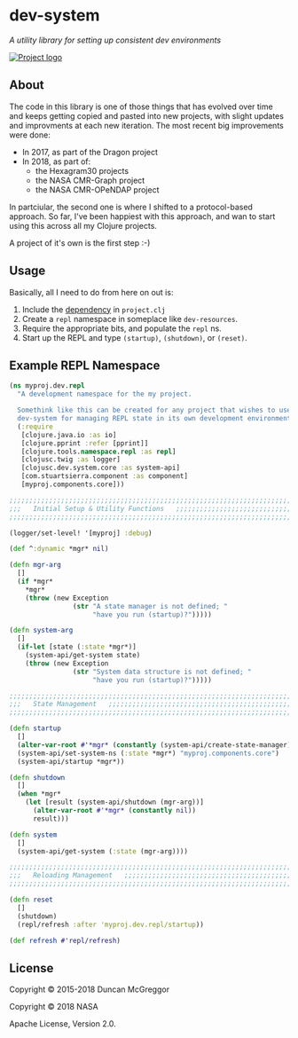 # dev-system

*A utility library for setting up consistent dev environments*

[![Project logo][logo]][logo-link]


## About

The code in this library is one of those things that has evolved over time and
keeps getting copied and pasted into new projects, with slight updates and
improvments at each new iteration. The most recent big improvements were
done:
* In 2017, as part of the Dragon project
* In 2018, as part of:
   * the Hexagram30 projects
   * the NASA CMR-Graph project
   * the NASA CMR-OPeNDAP project
   
In partciular, the second one is where I shifted to a protocol-based approach.
So far, I've been happiest with this approach, and wan to start using this
across all my Clojure projects.

A project of it's own is the first step :-)


## Usage

Basically, all I need to do from here on out is:

1. Include the [dependency][dep] in `project.clj`
1. Create a `repl` namespace in someplace like `dev-resources`.
1. Require the appropriate bits, and populate the `repl` ns.
1. Start up the REPL and type `(startup)`, `(shutdown)`, or
   `(reset)`.


## Example REPL Namespace

```clj
(ns myproj.dev.repl
  "A development namespace for the my project.

  Somethink like this can be created for any project that wishes to use the
  dev-system for managing REPL state in its own development environment."
  (:require
   [clojure.java.io :as io]
   [clojure.pprint :refer [pprint]]
   [clojure.tools.namespace.repl :as repl]
   [clojusc.twig :as logger]
   [clojusc.dev.system.core :as system-api]
   [com.stuartsierra.component :as component]
   [myproj.components.core]))

;;;;;;;;;;;;;;;;;;;;;;;;;;;;;;;;;;;;;;;;;;;;;;;;;;;;;;;;;;;;;;;;;;;;;;;;;;;;;
;;;   Initial Setup & Utility Functions   ;;;;;;;;;;;;;;;;;;;;;;;;;;;;;;;;;;;
;;;;;;;;;;;;;;;;;;;;;;;;;;;;;;;;;;;;;;;;;;;;;;;;;;;;;;;;;;;;;;;;;;;;;;;;;;;;;

(logger/set-level! '[myproj] :debug)

(def ^:dynamic *mgr* nil)

(defn mgr-arg
  []
  (if *mgr*
    *mgr*
    (throw (new Exception
                (str "A state manager is not defined; "
                     "have you run (startup)?")))))

(defn system-arg
  []
  (if-let [state (:state *mgr*)]
    (system-api/get-system state)
    (throw (new Exception
                (str "System data structure is not defined; "
                     "have you run (startup)?")))))

;;;;;;;;;;;;;;;;;;;;;;;;;;;;;;;;;;;;;;;;;;;;;;;;;;;;;;;;;;;;;;;;;;;;;;;;;;;;;
;;;   State Management   ;;;;;;;;;;;;;;;;;;;;;;;;;;;;;;;;;;;;;;;;;;;;;;;;;;;;
;;;;;;;;;;;;;;;;;;;;;;;;;;;;;;;;;;;;;;;;;;;;;;;;;;;;;;;;;;;;;;;;;;;;;;;;;;;;;

(defn startup
  []
  (alter-var-root #'*mgr* (constantly (system-api/create-state-manager)))
  (system-api/set-system-ns (:state *mgr*) "myproj.components.core")
  (system-api/startup *mgr*))

(defn shutdown
  []
  (when *mgr*
    (let [result (system-api/shutdown (mgr-arg))]
      (alter-var-root #'*mgr* (constantly nil))
      result)))

(defn system
  []
  (system-api/get-system (:state (mgr-arg))))

;;;;;;;;;;;;;;;;;;;;;;;;;;;;;;;;;;;;;;;;;;;;;;;;;;;;;;;;;;;;;;;;;;;;;;;;;;;;;
;;;   Reloading Management   ;;;;;;;;;;;;;;;;;;;;;;;;;;;;;;;;;;;;;;;;;;;;;;;;
;;;;;;;;;;;;;;;;;;;;;;;;;;;;;;;;;;;;;;;;;;;;;;;;;;;;;;;;;;;;;;;;;;;;;;;;;;;;;

(defn reset
  []
  (shutdown)
  (repl/refresh :after 'myproj.dev.repl/startup))

(def refresh #'repl/refresh)

```


## License

Copyright © 2015-2018 Duncan McGreggor

Copyright © 2018 NASA

Apache License, Version 2.0.


<!-- Named page links below: /-->

[logo]: https://avatars0.githubusercontent.com/u/18177940?s=250
[logo-large]: https://avatars0.githubusercontent.com/u/18177940
[logo-link]: https://github.com/clojusc/
[dep]: https://clojars.org/clojusc/dev-system
